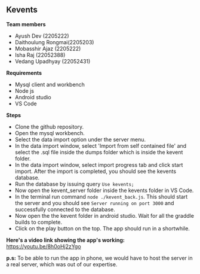 ## Kevents

**Team members**

 - Ayush Dev (2205222)
 - Daithoulung Rongmai(2205203)
 - Mobasshir Ajaz (2205222)
 - Isha Raj (22052388)
 - Vedang Upadhyay (22052431)
 
 **Requirements**
 
 - Mysql client and workbench
 - Node js
 - Android studio
 - VS Code

**Steps**

 - Clone the github repository.
 - Open the mysql workbench.
 - Select the data import option under the server menu.
 - In the data import window, select 'Import from self contained file' and select the .sql file inside the dumps folder which is inside the kevent folder.
 - In the data import window, select import progress tab and click start import. After the import is completed, you should see the kevents database.
 - Run the database by issuing query `Use kevents;`
 - Now open the kevent_server folder inside the kevents folder in VS Code.
 - In the terminal run command `node ./kevent_back.js`. This should start the server and you should see `Server running on port 3000` and successfully connected to the database.
 - Now open the the kevent folder in android studio. Wait for all the graddle builds to complete.
 - Click on the play button on the top. The app should run in a shortwhile.

**Here's a video link showing the app's working:**
https://youtu.be/8h0oHj2zYgo

**p.s:** To be able to run the app in phone, we would have to host the server in a real server, which was out of our expertise.


